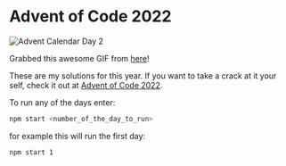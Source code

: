 # Advent of Code 2022
<!-- ![Advent Calendar Day 1](https://media.giphy.com/media/Fbb8tjb7u7up2VgLxc/giphy.gif) -->
![Advent Calendar Day 2](https://media.giphy.com/media/et4rlnobQKELmtHcuq/giphy.gif)
<!-- ![Advent Calendar Day 3](https://media.giphy.com/media/9OGy3tnpcpg21acXbH/giphy.gif) -->
<!-- ![Advent Calendar Day 4](https://media.giphy.com/media/vfbE5wWf1jMYIvMnah/giphy.gif) -->
<!-- ![Advent Calendar Day 5](https://media.giphy.com/media/aOM9S9qDR61d36fLAq/giphy.gif) -->
<!-- ![Advent Calendar Day 6](https://media.giphy.com/media/KTNEwUz2CeOlUm9dAV/giphy.gif) -->
<!-- ![Advent Calendar Day 7](https://media.giphy.com/media/QkLywpXaVT756PxjqR/giphy.gif) -->
<!-- ![Advent Calendar Day 8](https://media.giphy.com/media/7hO2q1qOUMBi5F1O1L/giphy.gif) -->
<!-- ![Advent Calendar Day 9](https://media.giphy.com/media/szMkCvt9rWusa5gKER/giphy.gif) -->
<!-- ![Advent Calendar Day 10](https://media.giphy.com/media/vl6AQqTUqTcj0EphNg/giphy.gif) -->
<!-- ![Advent Calendar Day 11](https://media.giphy.com/media/Yh3Ds119zRWOr75XYA/giphy.gif) -->
<!-- ![Advent Calendar Day 12](https://media.giphy.com/media/JYm47TN9ibzRLlgGzq/giphy.gif) -->
<!-- ![Advent Calendar Day 13](https://media.giphy.com/media/T41kuKuRiSQvspDy5W/giphy.gif) -->
<!-- ![Advent Calendar Day 14](https://media.giphy.com/media/zQFCGTIPpecszYrQ9e/giphy.gif) -->
<!-- ![Advent Calendar Day 15](https://media.giphy.com/media/1V5fpwgxTmE9QaEl7J/giphy.gif) -->
<!-- ![Advent Calendar Day 16](https://media.giphy.com/media/zG9AvTKtpp8SKVBrv3/giphy.gif) -->
<!-- ![Advent Calendar Day 17](https://media.giphy.com/media/jO5FBzdsSNvXM3okQb/giphy.gif) -->
<!-- ![Advent Calendar Day 18](https://media.giphy.com/media/E15Fjc5ZmP0nJzYrl6/giphy.gif) -->
<!-- ![Advent Calendar Day 19](https://media.giphy.com/media/W1S8tQSao6YWEO2GnD/giphy.gif) -->
<!-- ![Advent Calendar Day 20](https://media.giphy.com/media/HyZRmlIpo7KA0DxIEg/giphy.gif) -->
<!-- ![Advent Calendar Day 21](https://media.giphy.com/media/UnNfFQZkjjuqMuLt9a/giphy.gif) -->
<!-- ![Advent Calendar Day 22](https://media.giphy.com/media/Fm1QibiKaTrHzNCfSu/giphy.gif) -->
<!-- ![Advent Calendar Day 23](https://media.giphy.com/media/vlx4Yl21aPWGsh6KhT/giphy.gif) -->
<!-- ![Advent Calendar Day 24](https://media.giphy.com/media/uALUsMZrXXoTEzTJQc/giphy.gif) -->
<!-- ![Advent Calendar Day 25](https://media.giphy.com/media/rMarZ0xtYoqXCOTkIw/giphy.gif) -->
Grabbed this awesome GIF from [here](https://giphy.com/Samibanley)!

These are my solutions for this year. If you want to take a crack at it your self, check it out at [Advent of Code 2022](https://adventofcode.com/2022).

To run any of the days enter:
```bash
npm start <number_of_the_day_to_run>
```
for example this will run the first day:
```bash
npm start 1
```